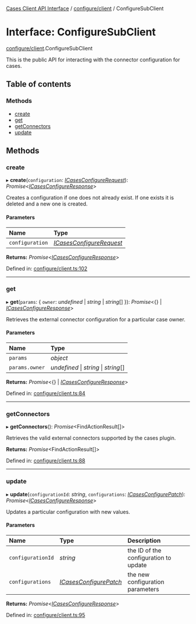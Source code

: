 [Cases Client API Interface](../server_client_api.md) / [configure/client](../modules/configure_client.md) / ConfigureSubClient

# Interface: ConfigureSubClient

[configure/client](../modules/configure_client.md).ConfigureSubClient

This is the public API for interacting with the connector configuration for cases.

## Table of contents

### Methods

- [create](configure_client.configuresubclient.md#create)
- [get](configure_client.configuresubclient.md#get)
- [getConnectors](configure_client.configuresubclient.md#getconnectors)
- [update](configure_client.configuresubclient.md#update)

## Methods

### create

▸ **create**(`configuration`: [*ICasesConfigureRequest*](typedoc_interfaces.icasesconfigurerequest.md)): *Promise*<[*ICasesConfigureResponse*](typedoc_interfaces.icasesconfigureresponse.md)\>

Creates a configuration if one does not already exist. If one exists it is deleted and a new one is created.

#### Parameters

| Name | Type |
| :------ | :------ |
| `configuration` | [*ICasesConfigureRequest*](typedoc_interfaces.icasesconfigurerequest.md) |

**Returns:** *Promise*<[*ICasesConfigureResponse*](typedoc_interfaces.icasesconfigureresponse.md)\>

Defined in: [configure/client.ts:102](https://github.com/jonathan-buttner/kibana/blob/74ceeee50da/x-pack/plugins/cases/server/client/configure/client.ts#L102)

___

### get

▸ **get**(`params`: { `owner`: *undefined* \| *string* \| *string*[]  }): *Promise*<{} \| [*ICasesConfigureResponse*](typedoc_interfaces.icasesconfigureresponse.md)\>

Retrieves the external connector configuration for a particular case owner.

#### Parameters

| Name | Type |
| :------ | :------ |
| `params` | *object* |
| `params.owner` | *undefined* \| *string* \| *string*[] |

**Returns:** *Promise*<{} \| [*ICasesConfigureResponse*](typedoc_interfaces.icasesconfigureresponse.md)\>

Defined in: [configure/client.ts:84](https://github.com/jonathan-buttner/kibana/blob/74ceeee50da/x-pack/plugins/cases/server/client/configure/client.ts#L84)

___

### getConnectors

▸ **getConnectors**(): *Promise*<FindActionResult[]\>

Retrieves the valid external connectors supported by the cases plugin.

**Returns:** *Promise*<FindActionResult[]\>

Defined in: [configure/client.ts:88](https://github.com/jonathan-buttner/kibana/blob/74ceeee50da/x-pack/plugins/cases/server/client/configure/client.ts#L88)

___

### update

▸ **update**(`configurationId`: *string*, `configurations`: [*ICasesConfigurePatch*](typedoc_interfaces.icasesconfigurepatch.md)): *Promise*<[*ICasesConfigureResponse*](typedoc_interfaces.icasesconfigureresponse.md)\>

Updates a particular configuration with new values.

#### Parameters

| Name | Type | Description |
| :------ | :------ | :------ |
| `configurationId` | *string* | the ID of the configuration to update |
| `configurations` | [*ICasesConfigurePatch*](typedoc_interfaces.icasesconfigurepatch.md) | the new configuration parameters |

**Returns:** *Promise*<[*ICasesConfigureResponse*](typedoc_interfaces.icasesconfigureresponse.md)\>

Defined in: [configure/client.ts:95](https://github.com/jonathan-buttner/kibana/blob/74ceeee50da/x-pack/plugins/cases/server/client/configure/client.ts#L95)
